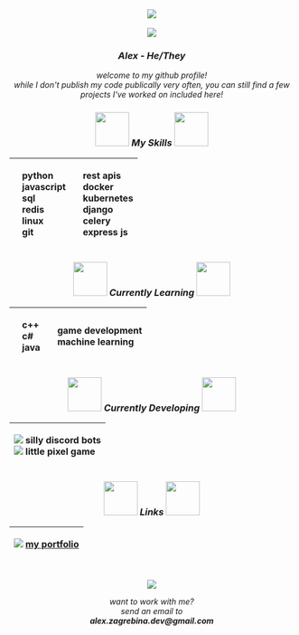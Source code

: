 <div align="center">
  <img src="https://images-wixmp-ed30a86b8c4ca887773594c2.wixmp.com/f/a56528ff-41aa-4bae-acc8-9db1a7b13805/di23zvj-960605db-b22a-4ae4-b8e6-e76473dda352.jpg/v1/fill/w_1280,h_379,q_75,strp/wallpaperflare_com_wallpaper_resized_by_meringii_di23zvj-fullview.jpg?token=eyJ0eXAiOiJKV1QiLCJhbGciOiJIUzI1NiJ9.eyJzdWIiOiJ1cm46YXBwOjdlMGQxODg5ODIyNjQzNzNhNWYwZDQxNWVhMGQyNmUwIiwiaXNzIjoidXJuOmFwcDo3ZTBkMTg4OTgyMjY0MzczYTVmMGQ0MTVlYTBkMjZlMCIsIm9iaiI6W1t7ImhlaWdodCI6Ijw9Mzc5IiwicGF0aCI6IlwvZlwvYTU2NTI4ZmYtNDFhYS00YmFlLWFjYzgtOWRiMWE3YjEzODA1XC9kaTIzenZqLTk2MDYwNWRiLWIyMmEtNGFlNC1iOGU2LWU3NjQ3M2RkYTM1Mi5qcGciLCJ3aWR0aCI6Ijw9MTI4MCJ9XV0sImF1ZCI6WyJ1cm46c2VydmljZTppbWFnZS5vcGVyYXRpb25zIl19.S_KqXWwETkwo-z-eZhUFHz_Cr-8iFQ7miczMA8i8UoU" align="center"></br></br><img src="https://images-wixmp-ed30a86b8c4ca887773594c2.wixmp.com/f/188ddcf2-7da4-4182-9711-a18161a5af72/d8th5lh-adac81de-8e7e-424c-97c4-2f1e4670e5c4.png?token=eyJ0eXAiOiJKV1QiLCJhbGciOiJIUzI1NiJ9.eyJzdWIiOiJ1cm46YXBwOjdlMGQxODg5ODIyNjQzNzNhNWYwZDQxNWVhMGQyNmUwIiwiaXNzIjoidXJuOmFwcDo3ZTBkMTg4OTgyMjY0MzczYTVmMGQ0MTVlYTBkMjZlMCIsIm9iaiI6W1t7InBhdGgiOiJcL2ZcLzE4OGRkY2YyLTdkYTQtNDE4Mi05NzExLWExODE2MWE1YWY3MlwvZDh0aDVsaC1hZGFjODFkZS04ZTdlLTQyNGMtOTdjNC0yZjFlNDY3MGU1YzQucG5nIn1dXSwiYXVkIjpbInVybjpzZXJ2aWNlOmZpbGUuZG93bmxvYWQiXX0.YiZz5k5aXLxaf-74SJ11p6EbXvpUwwiFgTFoFfOJYHM" align="center"><br>
  <h3><strong><em>Alex - He/They</em></strong></h3>
  <p><em>welcome to my github profile!<br>while I don't publish my code publically very often, you can still find a few projects I've worked on included here!</em></p>
  <h3><strong><em><img src="https://images-wixmp-ed30a86b8c4ca887773594c2.wixmp.com/f/188ddcf2-7da4-4182-9711-a18161a5af72/d8th5lh-adac81de-8e7e-424c-97c4-2f1e4670e5c4.png?token=eyJ0eXAiOiJKV1QiLCJhbGciOiJIUzI1NiJ9.eyJzdWIiOiJ1cm46YXBwOjdlMGQxODg5ODIyNjQzNzNhNWYwZDQxNWVhMGQyNmUwIiwiaXNzIjoidXJuOmFwcDo3ZTBkMTg4OTgyMjY0MzczYTVmMGQ0MTVlYTBkMjZlMCIsIm9iaiI6W1t7InBhdGgiOiJcL2ZcLzE4OGRkY2YyLTdkYTQtNDE4Mi05NzExLWExODE2MWE1YWY3MlwvZDh0aDVsaC1hZGFjODFkZS04ZTdlLTQyNGMtOTdjNC0yZjFlNDY3MGU1YzQucG5nIn1dXSwiYXVkIjpbInVybjpzZXJ2aWNlOmZpbGUuZG93bmxvYWQiXX0.YiZz5k5aXLxaf-74SJ11p6EbXvpUwwiFgTFoFfOJYHM" width="60"> My Skills <img src="https://images-wixmp-ed30a86b8c4ca887773594c2.wixmp.com/f/188ddcf2-7da4-4182-9711-a18161a5af72/d8th5lh-adac81de-8e7e-424c-97c4-2f1e4670e5c4.png?token=eyJ0eXAiOiJKV1QiLCJhbGciOiJIUzI1NiJ9.eyJzdWIiOiJ1cm46YXBwOjdlMGQxODg5ODIyNjQzNzNhNWYwZDQxNWVhMGQyNmUwIiwiaXNzIjoidXJuOmFwcDo3ZTBkMTg4OTgyMjY0MzczYTVmMGQ0MTVlYTBkMjZlMCIsIm9iaiI6W1t7InBhdGgiOiJcL2ZcLzE4OGRkY2YyLTdkYTQtNDE4Mi05NzExLWExODE2MWE1YWY3MlwvZDh0aDVsaC1hZGFjODFkZS04ZTdlLTQyNGMtOTdjNC0yZjFlNDY3MGU1YzQucG5nIn1dXSwiYXVkIjpbInVybjpzZXJ2aWNlOmZpbGUuZG93bmxvYWQiXX0.YiZz5k5aXLxaf-74SJ11p6EbXvpUwwiFgTFoFfOJYHM" width="60"></em></strong></h5>
  
  |<p><img src="https://images-wixmp-ed30a86b8c4ca887773594c2.wixmp.com/f/b46861d4-f830-4896-8af6-71206fe2fe78/dc8u89x-83d156d1-919b-40cb-aaaa-bc0235b240ce.gif?token=eyJ0eXAiOiJKV1QiLCJhbGciOiJIUzI1NiJ9.eyJzdWIiOiJ1cm46YXBwOjdlMGQxODg5ODIyNjQzNzNhNWYwZDQxNWVhMGQyNmUwIiwiaXNzIjoidXJuOmFwcDo3ZTBkMTg4OTgyMjY0MzczYTVmMGQ0MTVlYTBkMjZlMCIsIm9iaiI6W1t7InBhdGgiOiJcL2ZcL2I0Njg2MWQ0LWY4MzAtNDg5Ni04YWY2LTcxMjA2ZmUyZmU3OFwvZGM4dTg5eC04M2QxNTZkMS05MTliLTQwY2ItYWFhYS1iYzAyMzViMjQwY2UuZ2lmIn1dXSwiYXVkIjpbInVybjpzZXJ2aWNlOmZpbGUuZG93bmxvYWQiXX0._hV8KykU64uM1HNPTMNUmynaER3H-ZHf72aqT1ASmR4" width="10"> python<br><img src="https://images-wixmp-ed30a86b8c4ca887773594c2.wixmp.com/f/b46861d4-f830-4896-8af6-71206fe2fe78/dc8u89x-83d156d1-919b-40cb-aaaa-bc0235b240ce.gif?token=eyJ0eXAiOiJKV1QiLCJhbGciOiJIUzI1NiJ9.eyJzdWIiOiJ1cm46YXBwOjdlMGQxODg5ODIyNjQzNzNhNWYwZDQxNWVhMGQyNmUwIiwiaXNzIjoidXJuOmFwcDo3ZTBkMTg4OTgyMjY0MzczYTVmMGQ0MTVlYTBkMjZlMCIsIm9iaiI6W1t7InBhdGgiOiJcL2ZcL2I0Njg2MWQ0LWY4MzAtNDg5Ni04YWY2LTcxMjA2ZmUyZmU3OFwvZGM4dTg5eC04M2QxNTZkMS05MTliLTQwY2ItYWFhYS1iYzAyMzViMjQwY2UuZ2lmIn1dXSwiYXVkIjpbInVybjpzZXJ2aWNlOmZpbGUuZG93bmxvYWQiXX0._hV8KykU64uM1HNPTMNUmynaER3H-ZHf72aqT1ASmR4" width="10"> javascript<br><img src="https://images-wixmp-ed30a86b8c4ca887773594c2.wixmp.com/f/b46861d4-f830-4896-8af6-71206fe2fe78/dc8u89x-83d156d1-919b-40cb-aaaa-bc0235b240ce.gif?token=eyJ0eXAiOiJKV1QiLCJhbGciOiJIUzI1NiJ9.eyJzdWIiOiJ1cm46YXBwOjdlMGQxODg5ODIyNjQzNzNhNWYwZDQxNWVhMGQyNmUwIiwiaXNzIjoidXJuOmFwcDo3ZTBkMTg4OTgyMjY0MzczYTVmMGQ0MTVlYTBkMjZlMCIsIm9iaiI6W1t7InBhdGgiOiJcL2ZcL2I0Njg2MWQ0LWY4MzAtNDg5Ni04YWY2LTcxMjA2ZmUyZmU3OFwvZGM4dTg5eC04M2QxNTZkMS05MTliLTQwY2ItYWFhYS1iYzAyMzViMjQwY2UuZ2lmIn1dXSwiYXVkIjpbInVybjpzZXJ2aWNlOmZpbGUuZG93bmxvYWQiXX0._hV8KykU64uM1HNPTMNUmynaER3H-ZHf72aqT1ASmR4" width="10"> sql<br><img src="https://images-wixmp-ed30a86b8c4ca887773594c2.wixmp.com/f/b46861d4-f830-4896-8af6-71206fe2fe78/dc8u89x-83d156d1-919b-40cb-aaaa-bc0235b240ce.gif?token=eyJ0eXAiOiJKV1QiLCJhbGciOiJIUzI1NiJ9.eyJzdWIiOiJ1cm46YXBwOjdlMGQxODg5ODIyNjQzNzNhNWYwZDQxNWVhMGQyNmUwIiwiaXNzIjoidXJuOmFwcDo3ZTBkMTg4OTgyMjY0MzczYTVmMGQ0MTVlYTBkMjZlMCIsIm9iaiI6W1t7InBhdGgiOiJcL2ZcL2I0Njg2MWQ0LWY4MzAtNDg5Ni04YWY2LTcxMjA2ZmUyZmU3OFwvZGM4dTg5eC04M2QxNTZkMS05MTliLTQwY2ItYWFhYS1iYzAyMzViMjQwY2UuZ2lmIn1dXSwiYXVkIjpbInVybjpzZXJ2aWNlOmZpbGUuZG93bmxvYWQiXX0._hV8KykU64uM1HNPTMNUmynaER3H-ZHf72aqT1ASmR4" width="10"> redis<br><img src="https://images-wixmp-ed30a86b8c4ca887773594c2.wixmp.com/f/b46861d4-f830-4896-8af6-71206fe2fe78/dc8u89x-83d156d1-919b-40cb-aaaa-bc0235b240ce.gif?token=eyJ0eXAiOiJKV1QiLCJhbGciOiJIUzI1NiJ9.eyJzdWIiOiJ1cm46YXBwOjdlMGQxODg5ODIyNjQzNzNhNWYwZDQxNWVhMGQyNmUwIiwiaXNzIjoidXJuOmFwcDo3ZTBkMTg4OTgyMjY0MzczYTVmMGQ0MTVlYTBkMjZlMCIsIm9iaiI6W1t7InBhdGgiOiJcL2ZcL2I0Njg2MWQ0LWY4MzAtNDg5Ni04YWY2LTcxMjA2ZmUyZmU3OFwvZGM4dTg5eC04M2QxNTZkMS05MTliLTQwY2ItYWFhYS1iYzAyMzViMjQwY2UuZ2lmIn1dXSwiYXVkIjpbInVybjpzZXJ2aWNlOmZpbGUuZG93bmxvYWQiXX0._hV8KykU64uM1HNPTMNUmynaER3H-ZHf72aqT1ASmR4" width="10"> linux<br><img src="https://images-wixmp-ed30a86b8c4ca887773594c2.wixmp.com/f/b46861d4-f830-4896-8af6-71206fe2fe78/dc8u89x-83d156d1-919b-40cb-aaaa-bc0235b240ce.gif?token=eyJ0eXAiOiJKV1QiLCJhbGciOiJIUzI1NiJ9.eyJzdWIiOiJ1cm46YXBwOjdlMGQxODg5ODIyNjQzNzNhNWYwZDQxNWVhMGQyNmUwIiwiaXNzIjoidXJuOmFwcDo3ZTBkMTg4OTgyMjY0MzczYTVmMGQ0MTVlYTBkMjZlMCIsIm9iaiI6W1t7InBhdGgiOiJcL2ZcL2I0Njg2MWQ0LWY4MzAtNDg5Ni04YWY2LTcxMjA2ZmUyZmU3OFwvZGM4dTg5eC04M2QxNTZkMS05MTliLTQwY2ItYWFhYS1iYzAyMzViMjQwY2UuZ2lmIn1dXSwiYXVkIjpbInVybjpzZXJ2aWNlOmZpbGUuZG93bmxvYWQiXX0._hV8KykU64uM1HNPTMNUmynaER3H-ZHf72aqT1ASmR4" width="10"> git</p>|<p><img src="https://images-wixmp-ed30a86b8c4ca887773594c2.wixmp.com/f/b46861d4-f830-4896-8af6-71206fe2fe78/dc8u89x-83d156d1-919b-40cb-aaaa-bc0235b240ce.gif?token=eyJ0eXAiOiJKV1QiLCJhbGciOiJIUzI1NiJ9.eyJzdWIiOiJ1cm46YXBwOjdlMGQxODg5ODIyNjQzNzNhNWYwZDQxNWVhMGQyNmUwIiwiaXNzIjoidXJuOmFwcDo3ZTBkMTg4OTgyMjY0MzczYTVmMGQ0MTVlYTBkMjZlMCIsIm9iaiI6W1t7InBhdGgiOiJcL2ZcL2I0Njg2MWQ0LWY4MzAtNDg5Ni04YWY2LTcxMjA2ZmUyZmU3OFwvZGM4dTg5eC04M2QxNTZkMS05MTliLTQwY2ItYWFhYS1iYzAyMzViMjQwY2UuZ2lmIn1dXSwiYXVkIjpbInVybjpzZXJ2aWNlOmZpbGUuZG93bmxvYWQiXX0._hV8KykU64uM1HNPTMNUmynaER3H-ZHf72aqT1ASmR4" width="10"> rest apis<br><img src="https://images-wixmp-ed30a86b8c4ca887773594c2.wixmp.com/f/b46861d4-f830-4896-8af6-71206fe2fe78/dc8u89x-83d156d1-919b-40cb-aaaa-bc0235b240ce.gif?token=eyJ0eXAiOiJKV1QiLCJhbGciOiJIUzI1NiJ9.eyJzdWIiOiJ1cm46YXBwOjdlMGQxODg5ODIyNjQzNzNhNWYwZDQxNWVhMGQyNmUwIiwiaXNzIjoidXJuOmFwcDo3ZTBkMTg4OTgyMjY0MzczYTVmMGQ0MTVlYTBkMjZlMCIsIm9iaiI6W1t7InBhdGgiOiJcL2ZcL2I0Njg2MWQ0LWY4MzAtNDg5Ni04YWY2LTcxMjA2ZmUyZmU3OFwvZGM4dTg5eC04M2QxNTZkMS05MTliLTQwY2ItYWFhYS1iYzAyMzViMjQwY2UuZ2lmIn1dXSwiYXVkIjpbInVybjpzZXJ2aWNlOmZpbGUuZG93bmxvYWQiXX0._hV8KykU64uM1HNPTMNUmynaER3H-ZHf72aqT1ASmR4" width="10"> docker<br><img src="https://images-wixmp-ed30a86b8c4ca887773594c2.wixmp.com/f/b46861d4-f830-4896-8af6-71206fe2fe78/dc8u89x-83d156d1-919b-40cb-aaaa-bc0235b240ce.gif?token=eyJ0eXAiOiJKV1QiLCJhbGciOiJIUzI1NiJ9.eyJzdWIiOiJ1cm46YXBwOjdlMGQxODg5ODIyNjQzNzNhNWYwZDQxNWVhMGQyNmUwIiwiaXNzIjoidXJuOmFwcDo3ZTBkMTg4OTgyMjY0MzczYTVmMGQ0MTVlYTBkMjZlMCIsIm9iaiI6W1t7InBhdGgiOiJcL2ZcL2I0Njg2MWQ0LWY4MzAtNDg5Ni04YWY2LTcxMjA2ZmUyZmU3OFwvZGM4dTg5eC04M2QxNTZkMS05MTliLTQwY2ItYWFhYS1iYzAyMzViMjQwY2UuZ2lmIn1dXSwiYXVkIjpbInVybjpzZXJ2aWNlOmZpbGUuZG93bmxvYWQiXX0._hV8KykU64uM1HNPTMNUmynaER3H-ZHf72aqT1ASmR4" width="10"> kubernetes<br><img src="https://images-wixmp-ed30a86b8c4ca887773594c2.wixmp.com/f/b46861d4-f830-4896-8af6-71206fe2fe78/dc8u89x-83d156d1-919b-40cb-aaaa-bc0235b240ce.gif?token=eyJ0eXAiOiJKV1QiLCJhbGciOiJIUzI1NiJ9.eyJzdWIiOiJ1cm46YXBwOjdlMGQxODg5ODIyNjQzNzNhNWYwZDQxNWVhMGQyNmUwIiwiaXNzIjoidXJuOmFwcDo3ZTBkMTg4OTgyMjY0MzczYTVmMGQ0MTVlYTBkMjZlMCIsIm9iaiI6W1t7InBhdGgiOiJcL2ZcL2I0Njg2MWQ0LWY4MzAtNDg5Ni04YWY2LTcxMjA2ZmUyZmU3OFwvZGM4dTg5eC04M2QxNTZkMS05MTliLTQwY2ItYWFhYS1iYzAyMzViMjQwY2UuZ2lmIn1dXSwiYXVkIjpbInVybjpzZXJ2aWNlOmZpbGUuZG93bmxvYWQiXX0._hV8KykU64uM1HNPTMNUmynaER3H-ZHf72aqT1ASmR4" width="10"> django<br><img src="https://images-wixmp-ed30a86b8c4ca887773594c2.wixmp.com/f/b46861d4-f830-4896-8af6-71206fe2fe78/dc8u89x-83d156d1-919b-40cb-aaaa-bc0235b240ce.gif?token=eyJ0eXAiOiJKV1QiLCJhbGciOiJIUzI1NiJ9.eyJzdWIiOiJ1cm46YXBwOjdlMGQxODg5ODIyNjQzNzNhNWYwZDQxNWVhMGQyNmUwIiwiaXNzIjoidXJuOmFwcDo3ZTBkMTg4OTgyMjY0MzczYTVmMGQ0MTVlYTBkMjZlMCIsIm9iaiI6W1t7InBhdGgiOiJcL2ZcL2I0Njg2MWQ0LWY4MzAtNDg5Ni04YWY2LTcxMjA2ZmUyZmU3OFwvZGM4dTg5eC04M2QxNTZkMS05MTliLTQwY2ItYWFhYS1iYzAyMzViMjQwY2UuZ2lmIn1dXSwiYXVkIjpbInVybjpzZXJ2aWNlOmZpbGUuZG93bmxvYWQiXX0._hV8KykU64uM1HNPTMNUmynaER3H-ZHf72aqT1ASmR4" width="10"> celery<br><img src="https://images-wixmp-ed30a86b8c4ca887773594c2.wixmp.com/f/b46861d4-f830-4896-8af6-71206fe2fe78/dc8u89x-83d156d1-919b-40cb-aaaa-bc0235b240ce.gif?token=eyJ0eXAiOiJKV1QiLCJhbGciOiJIUzI1NiJ9.eyJzdWIiOiJ1cm46YXBwOjdlMGQxODg5ODIyNjQzNzNhNWYwZDQxNWVhMGQyNmUwIiwiaXNzIjoidXJuOmFwcDo3ZTBkMTg4OTgyMjY0MzczYTVmMGQ0MTVlYTBkMjZlMCIsIm9iaiI6W1t7InBhdGgiOiJcL2ZcL2I0Njg2MWQ0LWY4MzAtNDg5Ni04YWY2LTcxMjA2ZmUyZmU3OFwvZGM4dTg5eC04M2QxNTZkMS05MTliLTQwY2ItYWFhYS1iYzAyMzViMjQwY2UuZ2lmIn1dXSwiYXVkIjpbInVybjpzZXJ2aWNlOmZpbGUuZG93bmxvYWQiXX0._hV8KykU64uM1HNPTMNUmynaER3H-ZHf72aqT1ASmR4" width="10"> express js</p>|
  | :-------- | :------- |

  <h3><strong><em><img src="https://images-wixmp-ed30a86b8c4ca887773594c2.wixmp.com/f/188ddcf2-7da4-4182-9711-a18161a5af72/d8th5lh-adac81de-8e7e-424c-97c4-2f1e4670e5c4.png?token=eyJ0eXAiOiJKV1QiLCJhbGciOiJIUzI1NiJ9.eyJzdWIiOiJ1cm46YXBwOjdlMGQxODg5ODIyNjQzNzNhNWYwZDQxNWVhMGQyNmUwIiwiaXNzIjoidXJuOmFwcDo3ZTBkMTg4OTgyMjY0MzczYTVmMGQ0MTVlYTBkMjZlMCIsIm9iaiI6W1t7InBhdGgiOiJcL2ZcLzE4OGRkY2YyLTdkYTQtNDE4Mi05NzExLWExODE2MWE1YWY3MlwvZDh0aDVsaC1hZGFjODFkZS04ZTdlLTQyNGMtOTdjNC0yZjFlNDY3MGU1YzQucG5nIn1dXSwiYXVkIjpbInVybjpzZXJ2aWNlOmZpbGUuZG93bmxvYWQiXX0.YiZz5k5aXLxaf-74SJ11p6EbXvpUwwiFgTFoFfOJYHM" width="60"> Currently Learning <img src="https://images-wixmp-ed30a86b8c4ca887773594c2.wixmp.com/f/188ddcf2-7da4-4182-9711-a18161a5af72/d8th5lh-adac81de-8e7e-424c-97c4-2f1e4670e5c4.png?token=eyJ0eXAiOiJKV1QiLCJhbGciOiJIUzI1NiJ9.eyJzdWIiOiJ1cm46YXBwOjdlMGQxODg5ODIyNjQzNzNhNWYwZDQxNWVhMGQyNmUwIiwiaXNzIjoidXJuOmFwcDo3ZTBkMTg4OTgyMjY0MzczYTVmMGQ0MTVlYTBkMjZlMCIsIm9iaiI6W1t7InBhdGgiOiJcL2ZcLzE4OGRkY2YyLTdkYTQtNDE4Mi05NzExLWExODE2MWE1YWY3MlwvZDh0aDVsaC1hZGFjODFkZS04ZTdlLTQyNGMtOTdjNC0yZjFlNDY3MGU1YzQucG5nIn1dXSwiYXVkIjpbInVybjpzZXJ2aWNlOmZpbGUuZG93bmxvYWQiXX0.YiZz5k5aXLxaf-74SJ11p6EbXvpUwwiFgTFoFfOJYHM" width="60"></em></strong></h5>
  
  |<p><img src="https://images-wixmp-ed30a86b8c4ca887773594c2.wixmp.com/f/b46861d4-f830-4896-8af6-71206fe2fe78/dc8u89x-83d156d1-919b-40cb-aaaa-bc0235b240ce.gif?token=eyJ0eXAiOiJKV1QiLCJhbGciOiJIUzI1NiJ9.eyJzdWIiOiJ1cm46YXBwOjdlMGQxODg5ODIyNjQzNzNhNWYwZDQxNWVhMGQyNmUwIiwiaXNzIjoidXJuOmFwcDo3ZTBkMTg4OTgyMjY0MzczYTVmMGQ0MTVlYTBkMjZlMCIsIm9iaiI6W1t7InBhdGgiOiJcL2ZcL2I0Njg2MWQ0LWY4MzAtNDg5Ni04YWY2LTcxMjA2ZmUyZmU3OFwvZGM4dTg5eC04M2QxNTZkMS05MTliLTQwY2ItYWFhYS1iYzAyMzViMjQwY2UuZ2lmIn1dXSwiYXVkIjpbInVybjpzZXJ2aWNlOmZpbGUuZG93bmxvYWQiXX0._hV8KykU64uM1HNPTMNUmynaER3H-ZHf72aqT1ASmR4" width="10"> c++<br><img src="https://images-wixmp-ed30a86b8c4ca887773594c2.wixmp.com/f/b46861d4-f830-4896-8af6-71206fe2fe78/dc8u89x-83d156d1-919b-40cb-aaaa-bc0235b240ce.gif?token=eyJ0eXAiOiJKV1QiLCJhbGciOiJIUzI1NiJ9.eyJzdWIiOiJ1cm46YXBwOjdlMGQxODg5ODIyNjQzNzNhNWYwZDQxNWVhMGQyNmUwIiwiaXNzIjoidXJuOmFwcDo3ZTBkMTg4OTgyMjY0MzczYTVmMGQ0MTVlYTBkMjZlMCIsIm9iaiI6W1t7InBhdGgiOiJcL2ZcL2I0Njg2MWQ0LWY4MzAtNDg5Ni04YWY2LTcxMjA2ZmUyZmU3OFwvZGM4dTg5eC04M2QxNTZkMS05MTliLTQwY2ItYWFhYS1iYzAyMzViMjQwY2UuZ2lmIn1dXSwiYXVkIjpbInVybjpzZXJ2aWNlOmZpbGUuZG93bmxvYWQiXX0._hV8KykU64uM1HNPTMNUmynaER3H-ZHf72aqT1ASmR4" width="10"> c#<br><img src="https://images-wixmp-ed30a86b8c4ca887773594c2.wixmp.com/f/b46861d4-f830-4896-8af6-71206fe2fe78/dc8u89x-83d156d1-919b-40cb-aaaa-bc0235b240ce.gif?token=eyJ0eXAiOiJKV1QiLCJhbGciOiJIUzI1NiJ9.eyJzdWIiOiJ1cm46YXBwOjdlMGQxODg5ODIyNjQzNzNhNWYwZDQxNWVhMGQyNmUwIiwiaXNzIjoidXJuOmFwcDo3ZTBkMTg4OTgyMjY0MzczYTVmMGQ0MTVlYTBkMjZlMCIsIm9iaiI6W1t7InBhdGgiOiJcL2ZcL2I0Njg2MWQ0LWY4MzAtNDg5Ni04YWY2LTcxMjA2ZmUyZmU3OFwvZGM4dTg5eC04M2QxNTZkMS05MTliLTQwY2ItYWFhYS1iYzAyMzViMjQwY2UuZ2lmIn1dXSwiYXVkIjpbInVybjpzZXJ2aWNlOmZpbGUuZG93bmxvYWQiXX0._hV8KykU64uM1HNPTMNUmynaER3H-ZHf72aqT1ASmR4" width="10"> java</p>|<p><img src="https://images-wixmp-ed30a86b8c4ca887773594c2.wixmp.com/f/b46861d4-f830-4896-8af6-71206fe2fe78/dc8u89x-83d156d1-919b-40cb-aaaa-bc0235b240ce.gif?token=eyJ0eXAiOiJKV1QiLCJhbGciOiJIUzI1NiJ9.eyJzdWIiOiJ1cm46YXBwOjdlMGQxODg5ODIyNjQzNzNhNWYwZDQxNWVhMGQyNmUwIiwiaXNzIjoidXJuOmFwcDo3ZTBkMTg4OTgyMjY0MzczYTVmMGQ0MTVlYTBkMjZlMCIsIm9iaiI6W1t7InBhdGgiOiJcL2ZcL2I0Njg2MWQ0LWY4MzAtNDg5Ni04YWY2LTcxMjA2ZmUyZmU3OFwvZGM4dTg5eC04M2QxNTZkMS05MTliLTQwY2ItYWFhYS1iYzAyMzViMjQwY2UuZ2lmIn1dXSwiYXVkIjpbInVybjpzZXJ2aWNlOmZpbGUuZG93bmxvYWQiXX0._hV8KykU64uM1HNPTMNUmynaER3H-ZHf72aqT1ASmR4" width="10"> game development<br><img src="https://images-wixmp-ed30a86b8c4ca887773594c2.wixmp.com/f/b46861d4-f830-4896-8af6-71206fe2fe78/dc8u89x-83d156d1-919b-40cb-aaaa-bc0235b240ce.gif?token=eyJ0eXAiOiJKV1QiLCJhbGciOiJIUzI1NiJ9.eyJzdWIiOiJ1cm46YXBwOjdlMGQxODg5ODIyNjQzNzNhNWYwZDQxNWVhMGQyNmUwIiwiaXNzIjoidXJuOmFwcDo3ZTBkMTg4OTgyMjY0MzczYTVmMGQ0MTVlYTBkMjZlMCIsIm9iaiI6W1t7InBhdGgiOiJcL2ZcL2I0Njg2MWQ0LWY4MzAtNDg5Ni04YWY2LTcxMjA2ZmUyZmU3OFwvZGM4dTg5eC04M2QxNTZkMS05MTliLTQwY2ItYWFhYS1iYzAyMzViMjQwY2UuZ2lmIn1dXSwiYXVkIjpbInVybjpzZXJ2aWNlOmZpbGUuZG93bmxvYWQiXX0._hV8KykU64uM1HNPTMNUmynaER3H-ZHf72aqT1ASmR4" width="10"> machine learning</p>|
  | :-------- | :------- |

  <h3><strong><em><img src="https://images-wixmp-ed30a86b8c4ca887773594c2.wixmp.com/f/188ddcf2-7da4-4182-9711-a18161a5af72/d8th5lh-adac81de-8e7e-424c-97c4-2f1e4670e5c4.png?token=eyJ0eXAiOiJKV1QiLCJhbGciOiJIUzI1NiJ9.eyJzdWIiOiJ1cm46YXBwOjdlMGQxODg5ODIyNjQzNzNhNWYwZDQxNWVhMGQyNmUwIiwiaXNzIjoidXJuOmFwcDo3ZTBkMTg4OTgyMjY0MzczYTVmMGQ0MTVlYTBkMjZlMCIsIm9iaiI6W1t7InBhdGgiOiJcL2ZcLzE4OGRkY2YyLTdkYTQtNDE4Mi05NzExLWExODE2MWE1YWY3MlwvZDh0aDVsaC1hZGFjODFkZS04ZTdlLTQyNGMtOTdjNC0yZjFlNDY3MGU1YzQucG5nIn1dXSwiYXVkIjpbInVybjpzZXJ2aWNlOmZpbGUuZG93bmxvYWQiXX0.YiZz5k5aXLxaf-74SJ11p6EbXvpUwwiFgTFoFfOJYHM" width="60"> Currently Developing <img src="https://images-wixmp-ed30a86b8c4ca887773594c2.wixmp.com/f/188ddcf2-7da4-4182-9711-a18161a5af72/d8th5lh-adac81de-8e7e-424c-97c4-2f1e4670e5c4.png?token=eyJ0eXAiOiJKV1QiLCJhbGciOiJIUzI1NiJ9.eyJzdWIiOiJ1cm46YXBwOjdlMGQxODg5ODIyNjQzNzNhNWYwZDQxNWVhMGQyNmUwIiwiaXNzIjoidXJuOmFwcDo3ZTBkMTg4OTgyMjY0MzczYTVmMGQ0MTVlYTBkMjZlMCIsIm9iaiI6W1t7InBhdGgiOiJcL2ZcLzE4OGRkY2YyLTdkYTQtNDE4Mi05NzExLWExODE2MWE1YWY3MlwvZDh0aDVsaC1hZGFjODFkZS04ZTdlLTQyNGMtOTdjNC0yZjFlNDY3MGU1YzQucG5nIn1dXSwiYXVkIjpbInVybjpzZXJ2aWNlOmZpbGUuZG93bmxvYWQiXX0.YiZz5k5aXLxaf-74SJ11p6EbXvpUwwiFgTFoFfOJYHM" width="60"></em></strong></h5>
  
  |<p><img src="https://images-wixmp-ed30a86b8c4ca887773594c2.wixmp.com/f/1d9059de-ffc4-4479-9fcf-03972a53ab72/dacdh0c-ac97d1fc-32a1-49ca-b8ba-cf42630f733b.gif?token=eyJ0eXAiOiJKV1QiLCJhbGciOiJIUzI1NiJ9.eyJzdWIiOiJ1cm46YXBwOjdlMGQxODg5ODIyNjQzNzNhNWYwZDQxNWVhMGQyNmUwIiwiaXNzIjoidXJuOmFwcDo3ZTBkMTg4OTgyMjY0MzczYTVmMGQ0MTVlYTBkMjZlMCIsIm9iaiI6W1t7InBhdGgiOiJcL2ZcLzFkOTA1OWRlLWZmYzQtNDQ3OS05ZmNmLTAzOTcyYTUzYWI3MlwvZGFjZGgwYy1hYzk3ZDFmYy0zMmExLTQ5Y2EtYjhiYS1jZjQyNjMwZjczM2IuZ2lmIn1dXSwiYXVkIjpbInVybjpzZXJ2aWNlOmZpbGUuZG93bmxvYWQiXX0.-jLQ52DMLZ0OI7YF1d2I2qG6XNKBuNsQMcc0WCkJi0o"> silly discord bots<br><img src="https://images-wixmp-ed30a86b8c4ca887773594c2.wixmp.com/f/1d9059de-ffc4-4479-9fcf-03972a53ab72/dacdh0c-ac97d1fc-32a1-49ca-b8ba-cf42630f733b.gif?token=eyJ0eXAiOiJKV1QiLCJhbGciOiJIUzI1NiJ9.eyJzdWIiOiJ1cm46YXBwOjdlMGQxODg5ODIyNjQzNzNhNWYwZDQxNWVhMGQyNmUwIiwiaXNzIjoidXJuOmFwcDo3ZTBkMTg4OTgyMjY0MzczYTVmMGQ0MTVlYTBkMjZlMCIsIm9iaiI6W1t7InBhdGgiOiJcL2ZcLzFkOTA1OWRlLWZmYzQtNDQ3OS05ZmNmLTAzOTcyYTUzYWI3MlwvZGFjZGgwYy1hYzk3ZDFmYy0zMmExLTQ5Y2EtYjhiYS1jZjQyNjMwZjczM2IuZ2lmIn1dXSwiYXVkIjpbInVybjpzZXJ2aWNlOmZpbGUuZG93bmxvYWQiXX0.-jLQ52DMLZ0OI7YF1d2I2qG6XNKBuNsQMcc0WCkJi0o"> little pixel game<br></p>|
  | :-------- |

  <h3><strong><em><img src="https://images-wixmp-ed30a86b8c4ca887773594c2.wixmp.com/f/188ddcf2-7da4-4182-9711-a18161a5af72/d8th5lh-adac81de-8e7e-424c-97c4-2f1e4670e5c4.png?token=eyJ0eXAiOiJKV1QiLCJhbGciOiJIUzI1NiJ9.eyJzdWIiOiJ1cm46YXBwOjdlMGQxODg5ODIyNjQzNzNhNWYwZDQxNWVhMGQyNmUwIiwiaXNzIjoidXJuOmFwcDo3ZTBkMTg4OTgyMjY0MzczYTVmMGQ0MTVlYTBkMjZlMCIsIm9iaiI6W1t7InBhdGgiOiJcL2ZcLzE4OGRkY2YyLTdkYTQtNDE4Mi05NzExLWExODE2MWE1YWY3MlwvZDh0aDVsaC1hZGFjODFkZS04ZTdlLTQyNGMtOTdjNC0yZjFlNDY3MGU1YzQucG5nIn1dXSwiYXVkIjpbInVybjpzZXJ2aWNlOmZpbGUuZG93bmxvYWQiXX0.YiZz5k5aXLxaf-74SJ11p6EbXvpUwwiFgTFoFfOJYHM" width="60"> Links <img src="https://images-wixmp-ed30a86b8c4ca887773594c2.wixmp.com/f/188ddcf2-7da4-4182-9711-a18161a5af72/d8th5lh-adac81de-8e7e-424c-97c4-2f1e4670e5c4.png?token=eyJ0eXAiOiJKV1QiLCJhbGciOiJIUzI1NiJ9.eyJzdWIiOiJ1cm46YXBwOjdlMGQxODg5ODIyNjQzNzNhNWYwZDQxNWVhMGQyNmUwIiwiaXNzIjoidXJuOmFwcDo3ZTBkMTg4OTgyMjY0MzczYTVmMGQ0MTVlYTBkMjZlMCIsIm9iaiI6W1t7InBhdGgiOiJcL2ZcLzE4OGRkY2YyLTdkYTQtNDE4Mi05NzExLWExODE2MWE1YWY3MlwvZDh0aDVsaC1hZGFjODFkZS04ZTdlLTQyNGMtOTdjNC0yZjFlNDY3MGU1YzQucG5nIn1dXSwiYXVkIjpbInVybjpzZXJ2aWNlOmZpbGUuZG93bmxvYWQiXX0.YiZz5k5aXLxaf-74SJ11p6EbXvpUwwiFgTFoFfOJYHM" width="60"></em></strong></h5>
  
  |<p><img src="https://images-wixmp-ed30a86b8c4ca887773594c2.wixmp.com/f/1d9059de-ffc4-4479-9fcf-03972a53ab72/dacdh0c-ac97d1fc-32a1-49ca-b8ba-cf42630f733b.gif?token=eyJ0eXAiOiJKV1QiLCJhbGciOiJIUzI1NiJ9.eyJzdWIiOiJ1cm46YXBwOjdlMGQxODg5ODIyNjQzNzNhNWYwZDQxNWVhMGQyNmUwIiwiaXNzIjoidXJuOmFwcDo3ZTBkMTg4OTgyMjY0MzczYTVmMGQ0MTVlYTBkMjZlMCIsIm9iaiI6W1t7InBhdGgiOiJcL2ZcLzFkOTA1OWRlLWZmYzQtNDQ3OS05ZmNmLTAzOTcyYTUzYWI3MlwvZGFjZGgwYy1hYzk3ZDFmYy0zMmExLTQ5Y2EtYjhiYS1jZjQyNjMwZjczM2IuZ2lmIn1dXSwiYXVkIjpbInVybjpzZXJ2aWNlOmZpbGUuZG93bmxvYWQiXX0.-jLQ52DMLZ0OI7YF1d2I2qG6XNKBuNsQMcc0WCkJi0o"> <a href="https://meringedev.site">my portfolio|
  | :-------- |

  <br>
  <img src="https://images-wixmp-ed30a86b8c4ca887773594c2.wixmp.com/f/0227008f-4c5e-4e15-a020-ab3200b7002a/d9us3i0-4f560b9a-d388-40ee-bfa4-9ae3311c2a9b.gif?token=eyJ0eXAiOiJKV1QiLCJhbGciOiJIUzI1NiJ9.eyJzdWIiOiJ1cm46YXBwOjdlMGQxODg5ODIyNjQzNzNhNWYwZDQxNWVhMGQyNmUwIiwiaXNzIjoidXJuOmFwcDo3ZTBkMTg4OTgyMjY0MzczYTVmMGQ0MTVlYTBkMjZlMCIsIm9iaiI6W1t7InBhdGgiOiJcL2ZcLzAyMjcwMDhmLTRjNWUtNGUxNS1hMDIwLWFiMzIwMGI3MDAyYVwvZDl1czNpMC00ZjU2MGI5YS1kMzg4LTQwZWUtYmZhNC05YWUzMzExYzJhOWIuZ2lmIn1dXSwiYXVkIjpbInVybjpzZXJ2aWNlOmZpbGUuZG93bmxvYWQiXX0.06z4P1Ir5CoJ1AeU5bqID03XG4dVysfUe-uCxObYpPU"><p><em>want to work with me?<br>send an email to<br><strong>alex.zagrebina.dev@gmail.com</strong></em></p>
</div>
